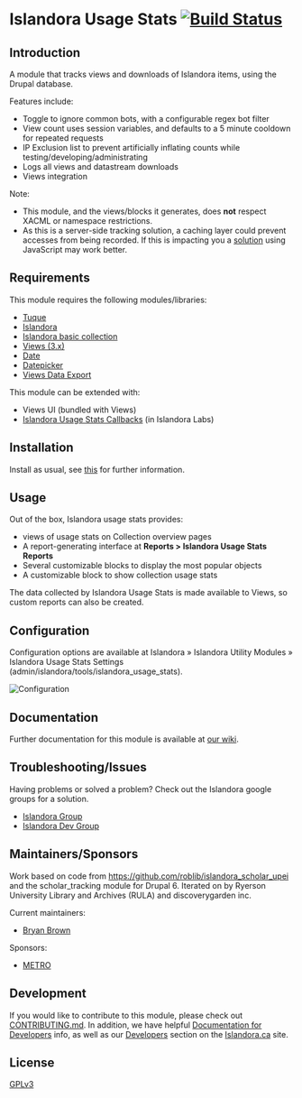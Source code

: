 # Islandora Usage Stats [![Build Status](https://travis-ci.org/Islandora/islandora_usage_stats.png?branch=7.x)](https://travis-ci.org/Islandora/islandora_usage_stats)

## Introduction

A module that tracks views and downloads of Islandora items, using the Drupal database.

Features include:

* Toggle to ignore common bots, with a configurable regex bot filter
* View count uses session variables, and defaults to a 5 minute cooldown for repeated requests
* IP Exclusion list to prevent artificially inflating counts while testing/developing/administrating
* Logs all views and datastream downloads
* Views integration

Note:

* This module, and the views/blocks it generates, does **not** respect XACML or namespace restrictions.
* As this is a server-side tracking solution, a caching layer could prevent accesses from being recorded.  If this is impacting you a [solution](https://github.com/discoverygarden/islandora_ga_reports) using JavaScript may work better.

## Requirements

This module requires the following modules/libraries:

* [Tuque](https://github.com/islandora/tuque)
* [Islandora](https://github.com/islandora/islandora)
* [Islandora basic collection](https://github.com/Islandora/islandora_solution_pack_collection)
* [Views (3.x)](https://www.drupal.org/project/views)
* [Date](https://www.drupal.org/project/date)
* [Datepicker](https://www.drupal.org/project/datepicker)
* [Views Data Export](https://www.drupal.org/project/views_data_export)

This module can be extended with:

* Views UI (bundled with Views)
* [Islandora Usage Stats Callbacks](https://github.com/Islandora-Labs/islandora_usage_stats_callbacks) (in Islandora Labs)


## Installation

Install as usual, see [this](https://www.drupal.org/docs/7/extend/installing-modules) for further information.

## Usage

Out of the box, Islandora usage stats provides:
* views of usage stats on Collection overview pages
* A report-generating interface at __Reports > Islandora Usage Stats Reports__
* Several customizable blocks to display the most popular objects
* A customizable block to show collection usage stats

The data collected by Islandora Usage Stats is made available to Views, so custom reports can also be created.

## Configuration

Configuration options are available at Islandora » Islandora Utility Modules » Islandora Usage Stats Settings (admin/islandora/tools/islandora_usage_stats).

![Configuration](https://user-images.githubusercontent.com/1943338/41436826-3bab2b9a-6ff9-11e8-96f9-7819388c40ee.png)

## Documentation

Further documentation for this module is available at [our wiki](https://wiki.duraspace.org/display/ISLANDORA/Islandora+Usage+Stats).

## Troubleshooting/Issues

Having problems or solved a problem? Check out the Islandora google groups for a solution.

* [Islandora Group](https://groups.google.com/forum/?hl=en&fromgroups#!forum/islandora)
* [Islandora Dev Group](https://groups.google.com/forum/?hl=en&fromgroups#!forum/islandora-dev)

## Maintainers/Sponsors

Work based on code from https://github.com/roblib/islandora_scholar_upei and the scholar_tracking module for Drupal 6. Iterated on by Ryerson University Library and Archives (RULA) and discoverygarden inc.

Current maintainers:

* [Bryan Brown](https://github.com/bryjbrown)

Sponsors:

* [METRO](http://metro.org/)

## Development

If you would like to contribute to this module, please check out [CONTRIBUTING.md](CONTRIBUTING.md). In addition, we have helpful [Documentation for Developers](https://github.com/Islandora/islandora/wiki#wiki-documentation-for-developers) info, as well as our [Developers](http://islandora.ca/developers) section on the [Islandora.ca](http://islandora.ca) site.

## License

[GPLv3](http://www.gnu.org/licenses/gpl-3.0.txt)

